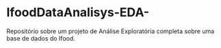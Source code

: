# IfoodDataAnalisys-EDA-
Repositório sobre um projeto de Análise Exploratória completa sobre uma base de dados do Ifood.
